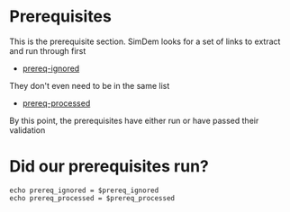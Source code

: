 # Prerequisites

This is the prerequisite section.  SimDem looks for a set of links to extract and run through first

* [prereq-ignored](content/simdem1/prereq-ignored.md)

They don't even need to be in the same list

* [prereq-processed](content/simdem1/prereq-processed.md)

By this point, the prerequisites have either run or have passed their validation

# Did our prerequisites run?

```shell
echo prereq_ignored = $prereq_ignored
echo prereq_processed = $prereq_processed
```
